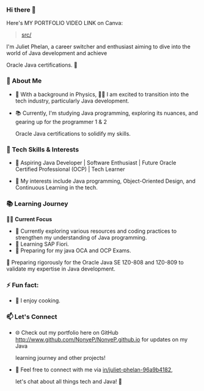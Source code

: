 ### Hi there 👋



Here's MY PORTFOLIO VIDEO LINK on Canva: 

> [src/](https://www.canva.com/design/DAFzUsw0Uk4/-aabyMZeKtnB-aZwSBTVzA/view?utm_content=DAFzUsw0Uk4&utm_campaign=designshare&utm_medium=link&utm_source=editor)

I'm Juliet Phelan, a career switcher and enthusiast aiming to dive into the world of Java development and achieve

Oracle Java certifications. 🚀

### 🌱 About Me

- 🔭 With a background in Physics, 👩‍💻 I am excited to transition into the tech industry, particularly Java development.

- 📚 Currently, I'm studying Java programming, exploring its nuances, and gearing up for the programmer 1 & 2

   Oracle Java certifications to solidify my skills.

### 🔭 Tech Skills & Interests

- 🧰 Aspiring Java Developer | Software Enthusiast | Future Oracle Certified Professional (OCP) | Tech Learner

- 🎯 My interests include Java programming, Object-Oriented Design, and Continuous Learning in the tech.

### 📚 Learning Journey

👨‍💻 **Current Focus**  

 - 🌱 Currently exploring various resources and coding practices to strengthen my understanding of Java programming.
 - 🌱 Learning SAP Fiori.
 - 🌱 Preparing for my java OCA and OCP Exams.


📝 Preparing rigorously for the Oracle Java SE 1Z0-808 and 1Z0-809 to validate my expertise in Java development.

### ⚡ Fun fact: 
- 🍳 I enjoy cooking.

### 📫 Let's Connect

- 🌐 Check out my portfolio here on GitHub http://www.github.com/NonyeP/NonyeP.github.io for updates on my Java
  
  learning journey and other projects!

- 📧 Feel free to connect with me via [in/juliet-phelan-96a9b4182](https://www.linkedin.com/in/juliet-phelan-96a9b4182),

   let's chat about all things tech and Java! 🤝

